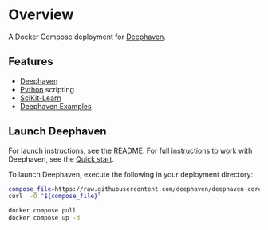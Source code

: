 # Overview

A Docker Compose deployment for [Deephaven](https://deephaven.io).

## Features

- [Deephaven](https://deephaven.io)
- [Python](https://python.org/) scripting
- [SciKit-Learn](https://scikit-learn.org/stable/)
- [Deephaven Examples](https://github.com/deephaven/examples)

## Launch Deephaven

For launch instructions, see the [README](https://github.com/deephaven/deephaven-core#launch-python-with-example-data).  For full instructions to work with Deephaven, see the [Quick start](https://deephaven.io/core/docs/tutorials/quickstart).

To launch Deephaven, execute the following in your deployment directory:

```bash
compose_file=https://raw.githubusercontent.com/deephaven/deephaven-core/main/containers/python-examples/SciKit-Learn/docker-compose.yml
curl  -O "${compose_file}"

docker compose pull
docker compose up -d
```
